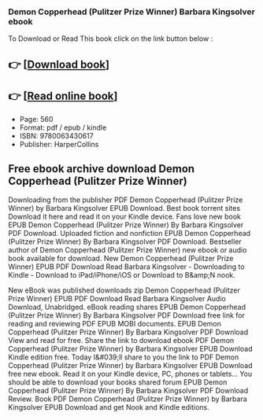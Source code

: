 ### Demon Copperhead (Pulitzer Prize Winner) Barbara Kingsolver ebook

To Download or Read This book click on the link button below :

## 👉  [**[Download book](http://filesbooks.info/download.php?group=book&from=github.com&id=717113&lnk=1063 "Download book")**]

## 👉  [**[Read online book](http://filesbooks.info/download.php?group=book&from=github.com&id=717113&lnk=1063 "Read online book")**]


* Page: 560
* Format: pdf / epub / kindle
* ISBN: 9780063430617
* Publisher: HarperCollins



## Free ebook archive download Demon Copperhead (Pulitzer Prize Winner)


Downloading from the publisher PDF Demon Copperhead (Pulitzer Prize Winner) by Barbara Kingsolver EPUB Download. Best book torrent sites Download it here and read it on your Kindle device. Fans love new book EPUB Demon Copperhead (Pulitzer Prize Winner) By Barbara Kingsolver PDF Download. Uploaded fiction and nonfiction EPUB Demon Copperhead (Pulitzer Prize Winner) By Barbara Kingsolver PDF Download. Bestseller author of Demon Copperhead (Pulitzer Prize Winner) new ebook or audio book available for download. New Demon Copperhead (Pulitzer Prize Winner) EPUB PDF Download Read Barbara Kingsolver - Downloading to Kindle - Download to iPad/iPhone/iOS or Download to B&amp;amp;N nook.

New eBook was published downloads zip Demon Copperhead (Pulitzer Prize Winner) EPUB PDF Download Read Barbara Kingsolver Audio Download, Unabridged. eBook reading shares EPUB Demon Copperhead (Pulitzer Prize Winner) By Barbara Kingsolver PDF Download free link for reading and reviewing PDF EPUB MOBI documents. EPUB Demon Copperhead (Pulitzer Prize Winner) By Barbara Kingsolver PDF Download View and read for free. Share the link to download ebook PDF Demon Copperhead (Pulitzer Prize Winner) by Barbara Kingsolver EPUB Download Kindle edition free. Today I&amp;#039;ll share to you the link to PDF Demon Copperhead (Pulitzer Prize Winner) by Barbara Kingsolver EPUB Download free new ebook. Read it on your Kindle device, PC, phones or tablets... You should be able to download your books shared forum EPUB Demon Copperhead (Pulitzer Prize Winner) By Barbara Kingsolver PDF Download Review. Book PDF Demon Copperhead (Pulitzer Prize Winner) by Barbara Kingsolver EPUB Download and get Nook and Kindle editions.





